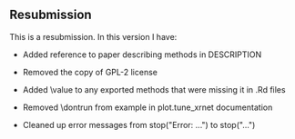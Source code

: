## Resubmission
This is a resubmission. In this version I have:

* Added reference to paper describing methods in DESCRIPTION

* Removed the copy of GPL-2 license

* Added \value to any exported methods that were missing it in .Rd files

* Removed \dontrun from example in plot.tune_xrnet documentation

* Cleaned up error messages from stop("Error: ...") to stop("...")
